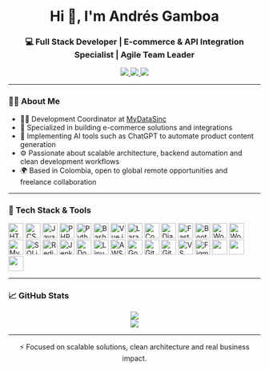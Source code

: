 <h1 align="center">Hi 👋, I'm Andrés Gamboa</h1>
<h3 align="center">💻 Full Stack Developer | E-commerce & API Integration Specialist | Agile Team Leader</h3>

<p align="center">
  <a href="https://www.linkedin.com/in/andresfdgt" target="_blank">
    <img src="https://img.shields.io/badge/LinkedIn-blue?logo=linkedin&logoColor=white" />
  </a>
  <a href="mailto:andresfdgt@gmail.com">
    <img src="https://img.shields.io/badge/Gmail-D14836?logo=gmail&logoColor=white" />
  </a>
  <a href="https://github.com/andresfdgt" target="_blank">
    <img src="https://img.shields.io/github/followers/andresfdgt?label=Followers&style=social" />
  </a>
</p>

---

### 🧑‍💻 About Me

- 👨‍💻 Development Coordinator at [MyDataSinc](https://mydatasinc.com)
- 🛒 Specialized in building e-commerce solutions and integrations
- 🤖 Implementing AI tools such as ChatGPT to automate product content generation
- ⚙️ Passionate about scalable architecture, backend automation and clean development workflows
- 🌍 Based in Colombia, open to global remote opportunities and freelance collaboration

---

### 🚀 Tech Stack & Tools

<p align="left">
  <!-- Languages -->
  <img src="https://cdn.jsdelivr.net/gh/devicons/devicon/icons/html5/html5-original.svg" height="30" alt="HTML5" />
  <img src="https://cdn.jsdelivr.net/gh/devicons/devicon/icons/css3/css3-original.svg" height="30" alt="CSS3" />
  <img src="https://cdn.jsdelivr.net/gh/devicons/devicon/icons/javascript/javascript-original.svg" height="30" alt="JavaScript" />
  <img src="https://cdn.jsdelivr.net/gh/devicons/devicon/icons/php/php-original.svg" height="30" alt="PHP" />
  <img src="https://cdn.jsdelivr.net/gh/devicons/devicon/icons/python/python-original.svg" height="30" alt="Python" />
  <img src="https://cdn.jsdelivr.net/gh/devicons/devicon/icons/bash/bash-original.svg" height="30" alt="Bash" />

  <!-- Frameworks -->
  <img src="https://cdn.jsdelivr.net/gh/devicons/devicon/icons/vuejs/vuejs-original.svg" height="30" alt="Vue.js" />
  <img src="https://cdn.jsdelivr.net/gh/devicons/devicon/icons/laravel/laravel-plain.svg" height="30" alt="Laravel" />
  <img src="https://cdn.jsdelivr.net/gh/devicons/devicon/icons/codeigniter/codeigniter-plain.svg" height="30" alt="CodeIgniter" />
  <img src="https://cdn.jsdelivr.net/gh/devicons/devicon/icons/django/django-plain.svg" height="30" alt="Django" />
  <img src="https://cdn.jsdelivr.net/gh/devicons/devicon/icons/fastapi/fastapi-original.svg" height="30" alt="FastAPI" />
  <img src="https://cdn.jsdelivr.net/gh/devicons/devicon/icons/bootstrap/bootstrap-original.svg" height="30" alt="Bootstrap" />

  <!-- E-commerce -->
  <img src="https://cdn.jsdelivr.net/gh/devicons/devicon/icons/woocommerce/woocommerce-original.svg" height="30" alt="WooCommerce" />
  <img src="https://cdn.jsdelivr.net/gh/devicons/devicon/icons/wordpress/wordpress-original.svg" height="30" alt="WordPress" />

  <!-- Databases -->
  <img src="https://cdn.jsdelivr.net/gh/devicons/devicon/icons/mysql/mysql-original.svg" height="30" alt="MySQL" />
  <img src="https://cdn.jsdelivr.net/gh/devicons/devicon/icons/sqlite/sqlite-original.svg" height="30" alt="SQLite" />
  <img src="https://cdn.jsdelivr.net/gh/devicons/devicon/icons/redis/redis-original.svg" height="30" alt="Redis" />

  <!-- DevOps / Cloud -->
  <img src="https://cdn.jsdelivr.net/gh/devicons/devicon/icons/jenkins/jenkins-original.svg" height="30" alt="Jenkins" />
  <img src="https://cdn.jsdelivr.net/gh/devicons/devicon/icons/docker/docker-original.svg" height="30" alt="Docker" />
  <img src="https://cdn.jsdelivr.net/gh/devicons/devicon/icons/linux/linux-original.svg" height="30" alt="Linux" />
  <img src="https://cdn.jsdelivr.net/gh/devicons/devicon/icons/amazonwebservices/amazonwebservices-original.svg" height="30" alt="AWS" />
  <img src="https://cdn.jsdelivr.net/gh/devicons/devicon/icons/googlecloud/googlecloud-original.svg" height="30" alt="Google Cloud" />

  <!-- Tools -->
  <img src="https://cdn.jsdelivr.net/gh/devicons/devicon/icons/git/git-original.svg" height="30" alt="Git" />
  <img src="https://cdn.jsdelivr.net/gh/devicons/devicon/icons/github/github-original.svg" height="30" alt="GitHub" />
  <img src="https://cdn.jsdelivr.net/gh/devicons/devicon/icons/vscode/vscode-original.svg" height="30" alt="VS Code" />
  <img src="https://cdn.jsdelivr.net/gh/devicons/devicon/icons/figma/figma-original.svg" height="30" alt="Figma" />

  <!-- AI -->
  <img src="https://img.shields.io/badge/OpenAI-412991?style=flat&logo=openai&logoColor=white" height="30" />
  <img src="https://img.shields.io/badge/Gemini-5C5CE0?style=flat&logo=google&logoColor=white" height="30" />
  <img src="https://img.shields.io/badge/Claude-101010?style=flat&logo=Anthropic&logoColor=white" height="30" />
</p>

---

### 📈 GitHub Stats

<p align="center">
  <img src="https://github-readme-stats.vercel.app/api?username=andresfdgt&show_icons=true&theme=default&hide=issues&count_private=true" />
  <br />
  <img src="https://github-readme-streak-stats.herokuapp.com/?user=andresfdgt&theme=default" />
</p>

---

<p align="center">
⚡ Focused on scalable solutions, clean architecture and real business impact.
</p>
